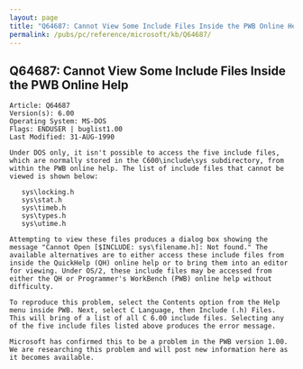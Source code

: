 ```yaml
---
layout: page
title: "Q64687: Cannot View Some Include Files Inside the PWB Online Help"
permalink: /pubs/pc/reference/microsoft/kb/Q64687/
---
```


## Q64687: Cannot View Some Include Files Inside the PWB Online Help

	Article: Q64687
	Version(s): 6.00
	Operating System: MS-DOS
	Flags: ENDUSER | buglist1.00
	Last Modified: 31-AUG-1990
	
	Under DOS only, it isn't possible to access the five include files,
	which are normally stored in the C600\include\sys subdirectory, from
	within the PWB online help. The list of include files that cannot be
	viewed is shown below:
	
	   sys\locking.h
	   sys\stat.h
	   sys\timeb.h
	   sys\types.h
	   sys\utime.h
	
	Attempting to view these files produces a dialog box showing the
	message "Cannot Open [$INCLUDE: sys\filename.h]: Not found." The
	available alternatives are to either access these include files from
	inside the QuickHelp (QH) online help or to bring them into an editor
	for viewing. Under OS/2, these include files may be accessed from
	either the QH or Programmer's WorkBench (PWB) online help without
	difficulty.
	
	To reproduce this problem, select the Contents option from the Help
	menu inside PWB. Next, select C Language, then Include (.h) Files.
	This will bring of a list of all C 6.00 include files. Selecting any
	of the five include files listed above produces the error message.
	
	Microsoft has confirmed this to be a problem in the PWB version 1.00.
	We are researching this problem and will post new information here as
	it becomes available.
